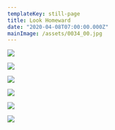 ```yaml
---
templateKey: still-page
title: Look Homeward
date: "2020-04-08T07:00:00.000Z"
mainImage: /assets/0034_00.jpg
---
```

![](/assets/0014_20.jpg)

<div class="lines-3"></div>

![](/assets/0016_18.jpg)

<div class="lines-3"></div>

![](/assets/0009_12.jpg)

<div class="lines-3"></div>

![](/assets/0004_27A.jpg)

<div class="lines-3"></div>

![](/assets/0034_00.jpg)

<div class="lines-3"></div>

![](/assets/0004_17.jpg)

<div class="lines-3"></div>
